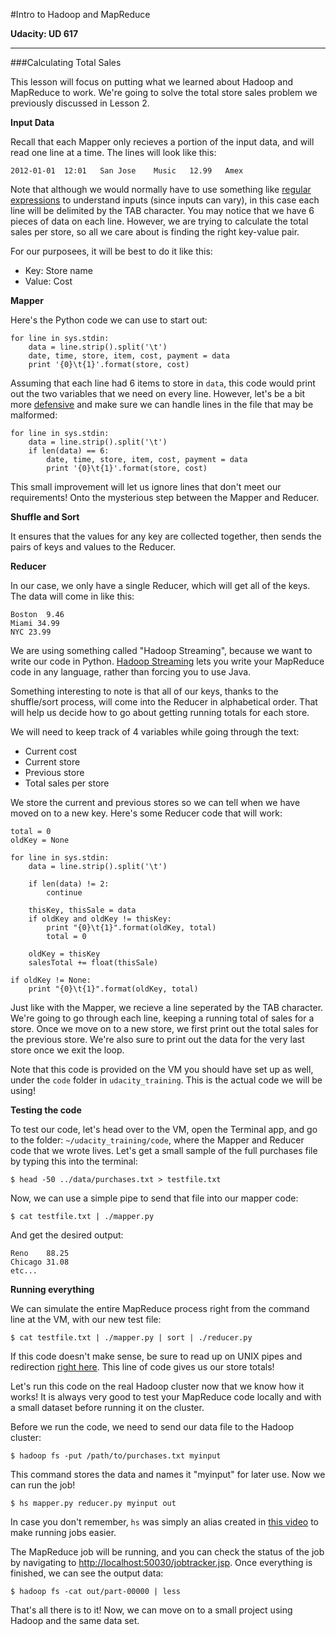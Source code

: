 #Intro to Hadoop and MapReduce

**Udacity: UD 617**

---

###Calculating Total Sales

This lesson will focus on putting what we learned about Hadoop and MapReduce to work. We're going to solve the total store sales problem we previously discussed in Lesson 2.

**Input Data**

Recall that each Mapper only recieves a portion of the input data, and will read one line at a time. The lines will look like this:

    2012-01-01  12:01   San Jose    Music   12.99   Amex
    
Note that although we would normally have to use something like [regular expressions](http://www.regexr.com/) to understand inputs (since inputs can vary), in this case each line will be delimited by the TAB character. You may notice that we have 6 pieces of data on each line. However, we are trying to calculate the total sales per store, so all we care about is finding the right key-value pair.

For our purposees, it will be best to do it like this:

* Key: Store name
* Value: Cost

**Mapper**

Here's the Python code we can use to start out:

    for line in sys.stdin:
        data = line.strip().split('\t')
        date, time, store, item, cost, payment = data
        print '{0}\t{1}'.format(store, cost)
            
Assuming that each line had 6 items to store in `data`, this code would print out the two variables that we need on every line. However, let's be a bit more [defensive](http://arstechnica.com/information-technology/2014/03/why-follow-defensive-programming-best-practice-when-code-will-never-be-public/) and make sure we can handle lines in the file that may be malformed:

    for line in sys.stdin:
        data = line.strip().split('\t')
        if len(data) == 6:
            date, time, store, item, cost, payment = data
            print '{0}\t{1}'.format(store, cost)
                
This small improvement will let us ignore lines that don't meet our requirements! Onto the mysterious step between the Mapper and Reducer.

**Shuffle and Sort**

It ensures that the values for any key are collected together, then sends the pairs of keys and values to the Reducer.

**Reducer**

In our case, we only have a single Reducer, which will get all of the keys. The data will come in like this:

    Boston  9.46
    Miami 34.99
    NYC 23.99
    

We are using something called "Hadoop Streaming", because we want to write our code in Python. [Hadoop Streaming](http://hadoop.apache.org/docs/r1.2.1/streaming.html) lets you write your MapReduce code in any language, rather than forcing you to use Java.

Something interesting to note is that all of our keys, thanks to the shuffle/sort process, will come into the Reducer in alphabetical order. That will help us decide how to go about getting running totals for each store.

We will need to keep track of 4 variables while going through the text:

* Current cost
* Current store
* Previous store
* Total sales per store

We store the current and previous stores so we can tell when we have moved on to a new key. Here's some Reducer code that will work:

    total = 0
    oldKey = None
    
    for line in sys.stdin:
        data = line.strip().split('\t')
        
        if len(data) != 2:
            continue
        
        thisKey, thisSale = data
        if oldKey and oldKey != thisKey:
            print "{0}\t{1}".format(oldKey, total)    
            total = 0
                
        oldKey = thisKey
        salesTotal += float(thisSale)
        
    if oldKey != None:
        print "{0}\t{1}".format(oldKey, total)
            
Just like with the Mapper, we recieve a line seperated by the TAB character. We're going to go through each line, keeping a running total of sales for a store. Once we move on to a new store, we first print out the total sales for the previous store. We're also sure to print out the data for the very last store once we exit the loop.

Note that this code is provided on the VM you should have set up as well, under the `code` folder in `udacity_training`. This is the actual code we will be using!

**Testing the code**

To test our code, let's head over to the VM, open the Terminal app, and go to the folder: `~/udacity_training/code`, where the Mapper and Reducer code that we wrote lives. Let's get a small sample of the full purchases file by typing this into the terminal:

    $ head -50 ../data/purchases.txt > testfile.txt
    
Now, we can use a simple pipe to send that file into our mapper code:

    $ cat testfile.txt | ./mapper.py
    
And get the desired output:

    Reno    88.25
    Chicago 31.08
    etc...
    
**Running everything**

We can simulate the entire MapReduce process right from the command line at the VM, with our new test file:
    
    $ cat testfile.txt | ./mapper.py | sort | ./reducer.py
    
If this code doesn't make sense, be sure to read up on UNIX pipes and redirection [right here](http://www.westwind.com/reference/os-x/commandline/pipes.html). This line of code gives us our store totals!

Let's run this code on the real Hadoop cluster now that we know how it works! It is always very good to test your MapReduce code locally and with a small dataset before running it on the cluster.

Before we run the code, we need to send our data file to the Hadoop cluster:

    $ hadoop fs -put /path/to/purchases.txt myinput
    
This command stores the data and names it "myinput" for later use. Now we can run the job!

    $ hs mapper.py reducer.py myinput out

In case you don't remember, `hs` was simply an alias created in [this video](https://www.youtube.com/watch?v=d5TZ_2I7dwE) to make running jobs easier.

The MapReduce job will be running, and you can check the status of the job by navigating to [http://localhost:50030/jobtracker.jsp](http://localhost:50030/jobtracker.jsp). Once everything is finished, we can see the output data:

    $ hadoop fs -cat out/part-00000 | less
    
That's all there is to it! Now, we can move on to a small project using Hadoop and the same data set.